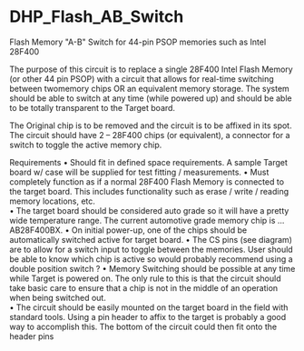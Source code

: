 # DHP_Flash_AB_Switch
Flash Memory "A-B" Switch for 44-pin PSOP memories such as Intel 28F400

The purpose of this circuit is to replace a single 28F400 Intel Flash Memory (or other 44 pin PSOP) with a circuit that allows for real-time switching between twomemory chips OR an equivalent memory storage.  The system should be able to switch at any time (while powered up) and should be able to be totally transparent to the Target board.

The Original chip is to be removed and the circuit is to be affixed in its spot.  The circuit should have 2 – 28F400 chips (or equivalent), a connector for a switch to toggle the active memory chip.  

Requirements
•	Should fit in defined space requirements.  A sample Target board w/ case will be supplied for test fitting / measurements.
•	Must completely function as if a normal 28F400 Flash Memory is connected to the target board.  This includes functionality such as erase / write / reading memory locations, etc.  
•	The target board should be considered auto grade so it will have a pretty wide temperature range.  The current automotive grade memory chip is …  AB28F400BX.
•	On initial power-up, one of the chips should be automatically switched active for target board.
•	The CS pins (see diagram) are to allow for a switch input to toggle between the memories.  User should be able to know which chip is active so would probably recommend using a double position switch ? 
•	Memory Switching should be possible at any time while Target is powered on.  The only rule to this is that the circuit should take basic care to ensure that a chip is not in the middle of an operation when being switched out.  
•	The circuit should be easily mounted on the target board in the field with standard tools.  Using a pin header to affix to the target is probably a good way to accomplish this.  The bottom of the circuit could then fit onto the header pins
